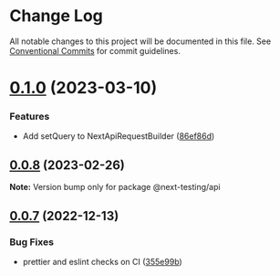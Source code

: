 # Change Log

All notable changes to this project will be documented in this file.
See [Conventional Commits](https://conventionalcommits.org) for commit guidelines.

# [0.1.0](https://github.com/marpme/next-test-suite/compare/v0.0.8...v0.1.0) (2023-03-10)

### Features

-   Add setQuery to NextApiRequestBuilder ([86ef86d](https://github.com/marpme/next-test-suite/commit/86ef86ddc82ced191a5a37dfbaf06a0829ea2a18))

## [0.0.8](https://github.com/marpme/next-test-suite/compare/v0.0.7...v0.0.8) (2023-02-26)

**Note:** Version bump only for package @next-testing/api

## [0.0.7](https://github.com/marpme/next-test-suite/compare/v0.0.6...v0.0.7) (2022-12-13)

### Bug Fixes

-   prettier and eslint checks on CI ([355e99b](https://github.com/marpme/next-test-suite/commit/355e99bc4eaa6a229ca9a87bc456566eec9f8270))
